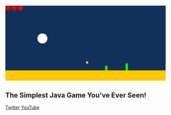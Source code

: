 ![Java Game](Game.jpg)
## The Simplest Java Game You've Ever Seen!
[Twitter](https://twitter.com/caliduseb_hd) [YouTube](https://www.youtube.com/channel/UCeR3hdUxUWixnC253dku2uQ/)
